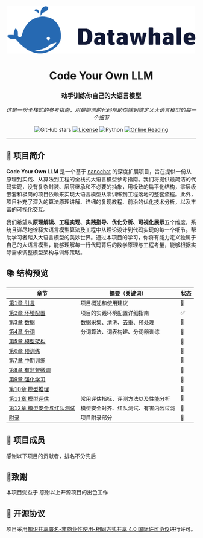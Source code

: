  <div align='center'>
    <img src="assets/datawhale.png" alt="datawhale" width="500"/>
  <h1>Code Your Own LLM</h1>
  <h3>动手训练你自己的大语言模型</h3>
  <p><em>这是一份全栈式的参考指南，用最简洁的代码帮助你端到端定义大语言模型的每一个细节</em></p>
  <img src="https://img.shields.io/github/stars/datawhalechina/code-your-own-llm?style=flat&logo=github" alt="GitHub stars"/>
  <a rel="License" href="http://creativecommons.org/licenses/by-nc-sa/4.0/"><img alt="License" style="border-width:0" src="https://img.shields.io/badge/license-CC%20BY--NC--SA%204.0-lightgrey" /></a>
  <img src="https://img.shields.io/badge/Python-3.10%2B-blue.svg" alt="Python"/>
  <a href="https://datawhalechina.github.io/code-your-own-llm/"><img src="https://img.shields.io/badge/在线阅读-Online%20Reading-green?style=flat&logo=gitbook" alt="Online Reading"></a>
</div>


---



## 📖 项目简介

**Code Your Own LLM** 是一个基于 [nanochat](https://github.com/karpathy/nanochat) 的深度扩展项目，旨在提供一份从原理到实践、从算法到工程的全栈式大语言模型参考指南。我们将提供最简洁的代码实现，没有复杂封装、层层继承和不必要的抽象，用极致的扁平化结构，零层级嵌套和极简的项目依赖来实现大语言模型从零训练到工程落地的整套流程。此外，项目补充了深入的算法原理讲解、详细的复现教程、前沿的优化技术分析，以及丰富的可视化交互。

我们希望从**原理解读、工程实现、实践指导、优化分析、可视化展示**五个维度，系统且详尽地诠释大语言模型算法及工程中从理论设计到代码实现的每一个细节。帮助学习者踏入大语言模型的美妙世界。通过本项目的学习，你将有能力定义独属于自己的大语言模型，能够理解每一行代码背后的数学原理与工程考量，能够根据实际需求调整模型架构与训练策略。



## 📚 结构预览

<div align="center">

| 章节                                                    | 摘要（关键词）                       | 状态 |
| ------------------------------------------------------- | ------------------------------------ | ---- |
| [第1章 引言](./docs/Chapter01/Introduction.md)          | 项目概述和使用建议                   | 🚧    |
| [第2章 环境配置](./docs/Chapter02/Environment.md)       | 项目的实践环境配置详细指南           | ✅    |
| [第3章 数据](./docs/Chapter03/Data.md)                  | 数据采集、清洗、去重、预处理         | 🚧    |
| [第4章 分词](./docs/Chapter04/Tokenization.md)          | 分词算法、词表构建、分词器训练       | 🚧    |
| [第5章 模型架构](./docs/Chapter05/Architecture.md)      |                                      | 🚧    |
| [第6章 预训练](./docs/Chapter06/Pretrain.md)            |                                      | 🚧    |
| [第7章 中期训练](./docs/Chapter07/Midtrain.md)          |                                      | 🚧    |
| [第8章 有监督微调](./docs/Chapter08/SFT.md)             |                                      | 🚧    |
| [第9章 强化学习](./docs/Chapter09/RL.md)                |                                      | 🚧    |
| [第10章 模型推理](./docs/Chapter10/Inference.md)        |                                      | 🚧    |
| [第11章 模型评估](./docs/Chapter11/Evaluation.md)       | 常用评估指标、评测方法以及性能分析   | 🚧    |
| [第12章 模型安全与红队测试](./docs/Chapter12/Safety.md) | 模型安全对齐、红队测试、有害内容过滤 | 🚧    |
| [附录](./docs/Appendix/README.md)                       | 项目附录部分                         | 🚧    |

</div>

## 🤝 项目成员

感谢以下项目的贡献者，排名不分先后



## 🙏致谢

本项目受益于  感谢以上开源项目的出色工作



## 📜 开源协议

项目采用[知识共享署名-非商业性使用-相同方式共享 4.0 国际许可协议](http://creativecommons.org/licenses/by-nc-sa/4.0/)进行许可。
